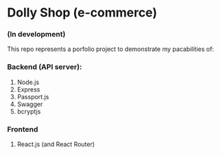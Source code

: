 # Dolly Shop (e-commerce)
### (In development)
This repo represents a porfolio project to demonstrate my pacabilities of:
### Backend (API server):
1. Node.js
2. Express
3. Passport.js
4. Swagger
5. bcryptjs
### Frontend
1. React.js (and React Router)
